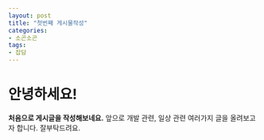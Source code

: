 ```yaml
---
layout: post
title: "첫번째 게시물작성"
categories:
- 소곤소곤
tags:
- 잡담
---
```


# 안녕하세요!

**처음으로 게시글을 작성해보네요.**
앞으로 개발 관련, 일상 관련 여러가지 글을 올려보고자 합니다.
잘부탁드려요.
